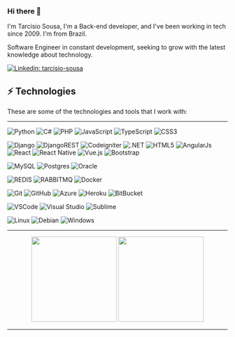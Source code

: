 ### Hi there 👋
I'm Tarcísio Sousa, I'm a Back-end developer, and I've been working in tech since 2009. I'm from Brazil.

Software Engineer in constant development, seeking to grow with the latest knowledge about technology.

[![Linkedin: tarcisio-sousa](https://img.shields.io/badge/-Linkedin-blue?style=flat-square&logo=Linkedin&logoColor=white&link=https://www.linkedin.com/in/tarcisio-sousa-58627a95/)](https://www.linkedin.com/in/tarcisio-sousa-58627a95/)

## ⚡ Technologies
These are some of the technologies and tools that I work with:

---

![Python](https://img.shields.io/badge/Python-FFD43B?style=flat-square&logo=python&logoColor=blue)
![C#](https://img.shields.io/badge/c%23-%23239120.svg?style=flat-square&logo=csharp&logoColor=white)
![PHP](https://img.shields.io/badge/PHP-777BB4?style=flat-square&logo=php&logoColor=white)
![JavaScript](https://img.shields.io/badge/-JavaScript-black?style=flat-square&logo=javascript)
![TypeScript](https://img.shields.io/badge/TypeScript-007ACC?style=flat-square&logo=typescript&logoColor=white)
![CSS3](https://img.shields.io/badge/-CSS3-1572B6?style=flat-square&logo=css3)

![Django](https://img.shields.io/badge/Django-092E20?style=flat-square&logo=django&logoColor=green)
![DjangoREST](https://img.shields.io/badge/DJANGO-REST-ff1709?style=flat-square&logo=django&logoColor=white&color=ff1709&labelColor=gray)
![Codeigniter](https://img.shields.io/badge/Codeigniter-EF4223?style=flat-square&logo=codeigniter&logoColor=white)
![.NET](https://img.shields.io/badge/.NET-5C2D91?style=flat-square&logo=.net&logoColor=white)
![HTML5](https://img.shields.io/badge/-HTML5-E34F26?style=flat-square&logo=html5&logoColor=white)
![AngularJs](https://img.shields.io/badge/AngularJS-E23237?style=flat-square&logo=angularjs&logoColor=white)
![React](https://img.shields.io/badge/React-20232A?style=flat-square&logo=react&logoColor=61DAFB)
![React Native](https://img.shields.io/badge/React_Native-20232A?style=flat-square&logo=react&logoColor=61DAFB)
![Vue.js](https://img.shields.io/badge/Vue.js-35495E?style=flat-square&logo=vue.js&logoColor=4FC08D)
![Bootstrap](https://img.shields.io/badge/-Bootstrap-563D7C?style=flat-square&logo=bootstrap)

![MySQL](https://img.shields.io/badge/-MySQL-4479A1?style=flat-square&logo=mysql&logoColor=white)
![Postgres](https://img.shields.io/badge/PostgreSQL-316192?style=flat-square&logo=postgresql&logoColor=white)
![Oracle](https://img.shields.io/badge/Oracle-F80000?style=flat-square&logo=oracle&logoColor=white)

![REDIS](https://img.shields.io/badge/redis-%23DD0031.svg?&style=flat-square&logo=redis&logoColor=white)
![RABBITMQ](https://img.shields.io/badge/rabbitmq-%23FF6600.svg?&style=flat-square&logo=rabbitmq&logoColor=white)
![Docker](https://img.shields.io/badge/-Docker-2496ED?style=flat-square&logo=docker&logoColor=white)

![Git](https://img.shields.io/badge/-Git-black?style=flat-square&logo=git)
![GitHub](https://img.shields.io/badge/-GitHub-181717?style=flat-square&logo=github)
![Azure](https://img.shields.io/badge/azure-%230072C6.svg?style=flat-square&logo=microsoftazure&logoColor=white)
![Heroku](https://img.shields.io/badge/heroku-%23430098.svg?style=flat-square&logo=heroku&logoColor=white)
![BitBucket](https://img.shields.io/badge/-BitBucket-darkblue?style=flat-square&logo=bitbucket)

![VSCode](https://img.shields.io/badge/-VSCode-007ACC?style=flat-square&logo=visual-studio-code&logoColor=white)
![Visual Studio](https://img.shields.io/badge/Visual%20Studio-5C2D91.svg?style=flat-square&logo=visual-studio&logoColor=white)
![Sublime](https://img.shields.io/badge/sublime_text-%23575757.svg?&style=flat-square&logo=sublime-text&logoColor=important)

![Linux](https://img.shields.io/badge/Linux-FCC624?style=flat-square&logo=linux&logoColor=black)
![Debian](https://img.shields.io/badge/Debian-D70A53?style=flat-square&logo=debian&logoColor=white)
![Windows](https://img.shields.io/badge/Windows-0078D6?style=flat-square&logo=windows&logoColor=white)

---

<div align="center">
    <img height="195em" src="https://github-readme-stats.vercel.app/api?username=tarcisio-sousa&show_icons=true&theme=transparent" />
    <img height="195em" src="https://github-readme-stats.vercel.app/api/top-langs/?username=tarcisio-sousa&layout=compact" />
</div>

---

<!--
**tarcisio-sousa/tarcisio-sousa** is a ✨ _special_ ✨ repository because its `README.md` (this file) appears on your GitHub profile.

Here are some ideas to get you started:

- 🔭 I’m currently working on ...
- 🌱 I’m currently learning ...
- 👯 I’m looking to collaborate on ...
- 🤔 I’m looking for help with ...
- 💬 Ask me about ...
- 📫 How to reach me: ...
- 😄 Pronouns: ...
- ⚡ Fun fact: ...
-->
